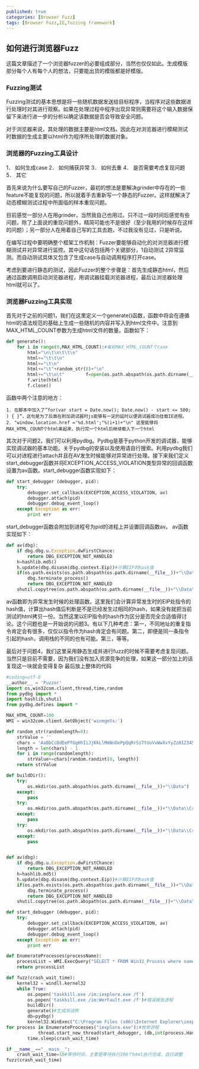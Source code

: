 ```yaml
---
published: true
categories: [Browser Fuzz]
tags: [Browser Fuzz,IE,fuzzing framework]
---
```

## 如何进行浏览器Fuzz

这篇文章描述了一个浏览器fuzzer的必要组成部分，当然也仅仅如此。生成模版部分每个人有每个人的想法，只要能出货的模版都是好模版。

### Fuzzing测试
Fuzzing测试的基本思想是将一些随机数据发送给目标程序，当程序对这些数据进行处理时对其进行观察。如果在处理过程中程序出现异常则需要将这个输入数据保留下来进行进一步的分析以确定该数据是否会导致安全问题。

对于浏览器来说，其处理的数据主要是html文档。因此在对浏览器进行模糊测试时数据的生成主要以html作为程序所处理的数据对象。

### 浏览器的Fuzzing工具设计
1． 如何生成case
2． 如何捕获异常
3． 如何去重
4． 是否需要考虑复现问题
5． 其它

首先来说为什么要写自己的Fuzzer，最初的想法是要解决grinder中存在的一些feature不能复现的问题，所以就着手去重新写一个静态的Fuzzer。这样就解决了动态模糊测试过程中所面临的样本重现问题。

目前感觉一部分人在用grinder，当然我自己也用过。只不过一段时间后感觉有些问题，除了上面说的重现问题外，精简可能也不是很好（至少我用的时候存在这样的问题）；另一部分人在用着自己写的工具去跑，不过我没有见过，只是听说。

在编写过程中要明确整个框架工作机制：Fuzzer要能够自动化的对浏览器进行模糊测试并对异常进行监控。其中这句话包括两个关键部分，1自动测试 2异常监测。而自动测试具体又包含了生成case与自动调用程序打开case。

考虑到要进行静态的测试，因此Fuzzer的整个步骤是：首先生成静态html，然后通过函数调用启动浏览器进程，用调试器挂载浏览器进程，最后让浏览器处理html就可以了。

### 浏览器Fuzzing工具实现
首先对于之前的问题1，我们在这里定义一个generate()函数，函数中将会在遵循html的语法规范的基础上生成一些随机的内容并写入到html文件中。注意到MAX_HTML_COUNT参数为生成html文件的数量。函数如下：
~~~python
def generate():
    for i in range(0,MAX_HTML_COUNT):#每轮MAX_HTML_COUNT个case
        html="\n\t\n\t\t\n"
        html+="\t\t\n"
        html+="\t\n"
        html+="\t"+random_str(8)+"\n"
        html+="\t\n\t"        f=open(os.path.abspath(os.path.dirname(__file__))+'\\Data\\Cases\\%d.html'%i,'w')
        f.write(html)
        f.close()
~~~
函数中两个注意的地方： 
    
    1. 在脚本中加入了”for(var start = Date.now(); Date.now() - start <= 500; ) { }”，这句是为了后面在附加调试器时js能够有一定的延时以便调试器成功挂载IE进程。
    2. "window.location.href ='%d.html';"%(i+1)+"\n" 这里能够将MAX_HTML_COUNT个html串起来，执行完一个html后继续载入下一个html
其次对于问题2，我们可以利用pydbg。Pydbg是基于python开发的调试器，能够实现调试器的基本功能。关于pydbg的安装以及使用请自行搜索。利用pydbg我们可以对进程进行attach并且在AV发生时候能够对异常进行处理。接下来我们定义start_debugger函数并将EXCEPTION_ACCESS_VIOLATION类型异常的回调函数设置为av函数。start_debugger函数实现如下：
~~~python
def start_debugger (debugger, pid):
    try:
        debugger.set_callback(EXCEPTION_ACCESS_VIOLATION, av)
        debugger.attach(pid)
        debugger.debug_event_loop()
    except Exception as err:
        print err
~~~
start_debugger函数会附加到进程号为pid的进程上并设置回调函数av。
av函数实现如下：
~~~python
def av(dbg):
    if dbg.dbg.u.Exception.dwFirstChance:
        return DBG_EXCEPTION_NOT_HANDLED
    h=hashlib.md5()
    h.update(dbg.disasm(dbg.context.Eip))#计算EIP的hash值
    if(os.path.exists(os.path.abspath(os.path.dirname(__file__))+"\\Data\\Crash\\"+h.hexdigest())):#如果已经存在该hash则返回
        dbg.terminate_process()
        return DBG_EXCEPTION_NOT_HANDLED
    shutil.copytree(os.path.abspath(os.path.dirname(__file__))+"\\Data\\Cases",os.path.abspath(os.path.dirname(__file__))+"\\Data\\Crash\\"+h.hexdigest())#将此轮测试例拷贝
~~~
av函数即为异常发生时候的处理函数。这里我们会计算异常发生时的EIP处指令的hash值，计算出hash值后判断是不是已经发生过相同的hash，如果没有就把当前测试的html拷贝一份。当然这里以EIP指令的hash作为区分是否完全合适值得讨论。这个问题也是一开始说的问题3。有以下几种考虑：第一，不同地址的重复指令肯定会有很多，仅仅以指令作为hash肯定会有问题。第二，即便是同一条指令引起的hash，调用栈的不同的也有可能。第三，等等。

最后对于问题4，我们这里采用静态生成并进行fuzz的时候不需要考虑复现问题。当然只是目前不需要，因为我们没有加入资源竞争的处理，如果这一部分加上的话复现这一块就会变得复杂
    最后放上整体的代码
~~~python
#coding=utf-8
__author__ = 'Puzzor'
import os,win32com.client,thread,time,random
from pydbg import *
import hashlib,shutil
from pydbg.defines import *

MAX_HTML_COUNT=100
WMI = win32com.client.GetObject('winmgmts:')

def random_str(randomlength=8):
    strValue = ''
    chars = 'AaBbCcDdEeFfGgHhIiJjKkLlMmNnOoPpQqRrSsTtUuVvWwXxYyZz0123456789~!@#$%^&*()'
    length = len(chars) - 1
    for i in range(randomlength):
        strValue+=chars[random.randint(0, length)]
    return strValue

def buildDir():
    try:
        os.mkdir(os.path.abspath(os.path.dirname(__file__))+"\\Data")
    except:
        pass
    try:
        os.mkdir(os.path.abspath(os.path.dirname(__file__))+"\\Data\\Cases")
    except:
        pass
    try:
        os.mkdir(os.path.abspath(os.path.dirname(__file__))+"\\Data\\Crash")
    except:
        pass


def av(dbg):
    if dbg.dbg.u.Exception.dwFirstChance:
        return DBG_EXCEPTION_NOT_HANDLED
    h=hashlib.md5()
    h.update(dbg.disasm(dbg.context.Eip))#计算EIP的hash值
    if(os.path.exists(os.path.abspath(os.path.dirname(__file__))+"\\Data\\Crash\\"+h.hexdigest())):#如果已经存在该hash则返回
        dbg.terminate_process()
        return DBG_EXCEPTION_NOT_HANDLED
    shutil.copytree(os.path.abspath(os.path.dirname(__file__))+"\\Data\\Cases",os.path.abspath(os.path.dirname(__file__))+"\\Data\\Crash\\"+h.hexdigest())#将此轮测试例拷贝

def start_debugger (debugger, pid):
    try:
        debugger.set_callback(EXCEPTION_ACCESS_VIOLATION, av)
        debugger.attach(pid)
        debugger.debug_event_loop()
    except Exception as err:
        print err

def EnumerateProcesses(processName):
    processList = WMI.ExecQuery("SELECT * FROM Win32_Process where name = '%s'"%processName)
    return processList

def fuzz(crash_wait_time):
    kernel32 = windll.kernel32
    while True:
        os.popen('taskkill.exe /im:iexplore.exe /f')
        os.popen('taskkill.exe /im:WerFault.exe /f')#错误报告进程
        buildDir()
        generate()#生成测试例
        db=pydbg()
        kernel32.WinExec("C:\Program Files (x86)\Internet Explorer\iexplore.exe "+os.path.abspath(os.path.dirname(__file__))+"\\Data\\Cases\\0.html",6)
for process in EnumerateProcesses("iexplore.exe"):#枚举进程
            thread.start_new_thread(start_debugger, (db,int(process.Handle)))#尝试附加进程
        time.sleep(crash_wait_time)

if __name__=="__main__":
    crash_wait_time=10#等待时间，主要是等待执行100个html执行完成，自行调整
fuzz(crash_wait_time)
~~~
